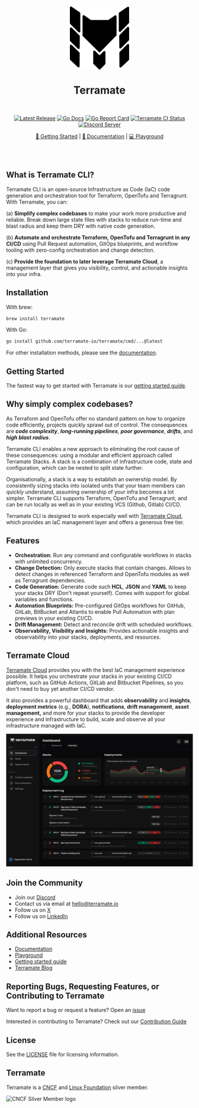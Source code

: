 <p align="center">
  <picture width="160px" align="center">
      <source media="(prefers-color-scheme: dark)" srcset="https://raw.githubusercontent.com/terramate-io/brand/5a799813d429116741243b9b06a9f034a3991bf3/darkmode/stamp.svg">
      <img alt="Terramate" src="https://raw.githubusercontent.com/terramate-io/brand/5a799813d429116741243b9b06a9f034a3991bf3/whitemode/stamp.svg" width="160px" align="center">
    </picture>
  <h1 align="center">Terramate</h1>
  <p align="center">
    <!-- ✨ <a href="https://terramate.io/docs/cli">https://terramate.io</a> ✨ -->
    <!-- <br/> -->
    <!-- Terramate CLI is an open-source Infrastructure as Code (IaC) orchestration tool that <strong>unifies</strong>,
    <strong>simplifies</strong>, and <strong>scales</strong> all your infrastructure code, tools, and workflows. -->
  </p>
</p>
<br/>

<p align="center">
  <a href="https://github.com/terramate-io/terramate/releases"><img src="https://img.shields.io/github/v/release/terramate-io/terramate?color=%239F50DA&display_name=tag&label=Version" alt="Latest Release" /></a>
  <a href="https://pkg.go.dev/github.com/terramate-io/terramate"><img src="https://pkg.go.dev/badge/github.com/terramate-io/terramate" alt="Go Docs" /></a>
  <a href="https://goreportcard.com/report/github.com/terramate-io/terramate"><img src="https://goreportcard.com/badge/github.com/terramate-io/terramate" alt="Go Report Card" /></a>
  <a href="https://github.com/terramate-io/terramate/actions?query=branch%3Amain"><img src="https://github.com/terramate-io/terramate/actions/workflows/ci.yml/badge.svg" alt="Terramate CI Status" /></a>
  <a href="https://terramate.io/discord" rel="nofollow"><img src="https://img.shields.io/discord/1088753599951151154?label=Discord&logo=discord&logoColor=white" alt="Discord Server"></a>
</p>

<p align="center">
  <a href="https://terramate.io/docs/cli/getting-started">🚀 Getting Started</a> | <a href="https://terramate.io/docs/cli">📖 Documentation</a> |  <a href="https://play.terramate.io">💻 Playground</a>
   <!-- | <a href="https://jobs.ashbyhq.com/terramate" title="Terramate Job Board">🙌 Join Us</a> -->
</p>

<br>
<br>

## What is Terramate CLI?

Terramate CLI is an open-source Infrastructure as Code (IaC) code generation and orchestration tool for Terraform,
OpenTofu and Terragrunt. With Terramate, you can:

(a) **Simplify complex codebases** to make your work more productive and reliable. Break down large state files with
stacks to reduce run-time and blast radius and keep them DRY with native code generation.

(b) **Automate and orchestrate Terraform, OpenTofu and Terragrunt in any CI/CD** using Pull Request automation, GitOps
blueprints, and workflow tooling with zero-config orchestration and change detection.

(c) **Provide the foundation to later leverage Terramate Cloud**, a management layer that gives you visibility, control, and actionable insights into your infra.

## Installation

With brew:

```sh
brew install terramate
```

With Go:

```sh
go install github.com/terramate-io/terramate/cmd/...@latest
```

For other installation methods, please see the [documentation](https://terramate.io/docs/cli/installation).


## Getting Started

The fastest way to get started with Terramate is our [getting started guide](https://terramate.io/docs/cli/getting-started/).

## Why simply complex codebases?

As Terraform and OpenTofu offer no standard pattern on how to organize code efficiently, projects quickly sprawl out of
control. The consequences are ***code complexity***, ***long-running pipelines***, ***poor governance***,
***drifts***, and ***high blast radius***.

Terramate CLI enables a new approach to eliminating the root cause of these consequences: using a modular and efficient
approach called Terramate Stacks. A stack is a combination of infrastructure code, state and configuration, which can be
nested to split state further.

Organisationally, a stack is a way to establish an ownership model. By consistently sizing stacks into isolated units
that your team members can quickly understand, assuming ownership of your infra becomes a lot simpler.
Terramate CLI supports Terraform, OpenTofu and Terragrunt, and can be run locally as well as in your existing VCS
(Github, Gitlab) CI/CD.

Terramate CLI is designed to work especially well with [Terramate Cloud](https://cloud.terramate.io), which provides
an IaC management layer and offers a generous free tier. 

## Features

- **Orchestration:** Run any command and configurable workflows in stacks with unlimited concurrency.
- **Change Detection:** Only execute stacks that contain changes. Allows to detect changes in referenced Terraform and
OpenTofu modules as well as Terragrunt dependencies.
- **Code Generation:** Generate code such **HCL**, **JSON** and **YAML** to keep your stacks DRY (Don't repeat yourself). Comes with
support for global variables and functions.
- **Automation Blueprints:** Pre-configured GitOps workflows for GitHub, GitLab, BitBucket and Atlantis to enable Pull
Automation with plan previews in your existing CI/CD.
- **Drift Management:** Detect and reconcile drift with scheduled workflows.
- **Observability, Visibility and Insights:** Provides actionable insights and observability into your stacks, deployments,
and resources.


## Terramate Cloud

[Terramate Cloud](https://cloud.terramate.io?ref=github) provides you with the best IaC management experience possible. It helps you orchestrate your stacks
in your existing CI/CD platform, such as GitHub Actions, GitLab and Bitbucket Pipelines, so you don't need to buy yet
another CI/CD vendor.

It also provides a powerful dashboard that adds **observability** and **insights**, **deployment metrics**
(e.g., **DORA**), **notifications**, **drift management**, **asset management,** and more for your stacks to provide
the developer experience and infrastructure to build, scale and observe all your infrastructure managed with IaC.

![Terramate Cloud Dashboard](dashboard.png "Terramate Cloud Dashboard")

## Join the Community

- Join our [Discord](https://discord.gg/CyzcScEPkc)
- Contact us via email at [hello@terramate.io](mailto:hello@terramate.io)
- Follow us on [X](https://twitter.com/terramateio)
- Follow us on [LinkedIn](https://www.linkedin.com/company/terramate-io)

## Additional Resources

- [Documentation](https://terramate.io/docs)
- [Playground](https://play.terramate.io/)
- [Getting started guide](https://terramate.io/docs/cli/getting-started/)
- [Terramate Blog](https://terramate.io/rethinking-iac/)

## Reporting Bugs, Requesting Features, or Contributing to Terramate

Want to report a bug or request a feature? Open an [issue](https://github.com/terramate-io/terramate/issues/new)

Interested in contributing to Terramate? Check out our [Contribution Guide](https://github.com/terramate-io/terramate/blob/main/CONTRIBUTING.md)

## License

See the [LICENSE](./LICENSE) file for licensing information.

## Terramate

Terramate is a [CNCF](https://landscape.cncf.io/?item=app-definition-and-development--continuous-integration-delivery--terramate)
and [Linux Foundation](https://www.linuxfoundation.org/membership/members/) silver member.

<img src="https://raw.githubusercontent.com/cncf/artwork/master/other/cncf-member/silver/color/cncf-member-silver-color.svg" width="300px" alt="CNCF Silver Member logo" />
